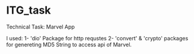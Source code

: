 # ITG_task
Technical Task: Marvel App

I used:
1- 'dio' Package for http requstes
2- 'convert' & 'crypto' packages for genereting MD5 String to access api of Marvel.
